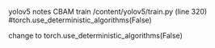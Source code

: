 yolov5 notes
CBAM train
/content/yolov5/train.py  (line 320)
#torch.use_deterministic_algorithms(False)

change to
torch.use_deterministic_algorithms(False)
